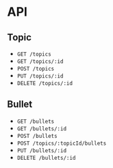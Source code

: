 # API

## Topic
- `GET /topics`
- `GET /topics/:id`
- `POST /topics`
- `PUT /topics/:id`
- `DELETE /topics/:id`

## Bullet
- `GET /bullets`
- `GET /bullets/:id`
- `POST /bullets`
- `POST /topics/:topicId/bullets`
- `PUT /bullets/:id`
- `DELETE /bullets/:id`
